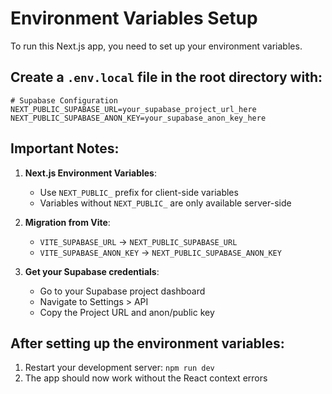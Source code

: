 # Environment Variables Setup

To run this Next.js app, you need to set up your environment variables.

## Create a `.env.local` file in the root directory with:

```
# Supabase Configuration
NEXT_PUBLIC_SUPABASE_URL=your_supabase_project_url_here
NEXT_PUBLIC_SUPABASE_ANON_KEY=your_supabase_anon_key_here
```

## Important Notes:

1. **Next.js Environment Variables**: 
   - Use `NEXT_PUBLIC_` prefix for client-side variables
   - Variables without `NEXT_PUBLIC_` are only available server-side

2. **Migration from Vite**:
   - `VITE_SUPABASE_URL` → `NEXT_PUBLIC_SUPABASE_URL`
   - `VITE_SUPABASE_ANON_KEY` → `NEXT_PUBLIC_SUPABASE_ANON_KEY`

3. **Get your Supabase credentials**:
   - Go to your Supabase project dashboard
   - Navigate to Settings > API
   - Copy the Project URL and anon/public key

## After setting up the environment variables:

1. Restart your development server: `npm run dev`
2. The app should now work without the React context errors 